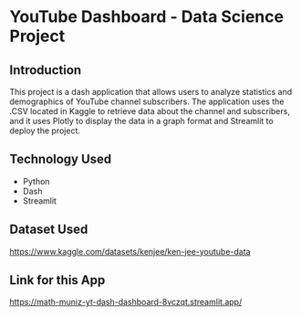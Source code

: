 # YouTube Dashboard - Data Science Project

## Introduction

This project is a dash application that allows users to analyze statistics and demographics of YouTube channel subscribers. The application uses the .CSV located in Kaggle to retrieve data about the channel and subscribers, and it uses Plotly to display the data in a graph format and Streamlit to deploy the project.

## Technology Used

- Python
- Dash
- Streamlit

## Dataset Used

https://www.kaggle.com/datasets/kenjee/ken-jee-youtube-data

## Link for this App

https://math-muniz-yt-dash-dashboard-8vczqt.streamlit.app/
